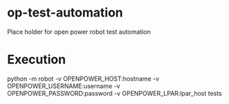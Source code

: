 # op-test-automation
Place holder for open power robot test automation

# Execution 
python -m robot -v  OPENPOWER_HOST:hostname  -v OPENPOWER_USERNAME:username -v OPENPOWER_PASSWORD:password  -v OPENPOWER_LPAR:lpar_host    tests
